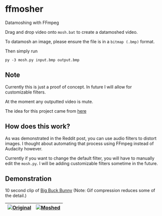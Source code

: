 # ffmosher
 Datamoshing with FFmpeg

Drag and drop video onto `mosh.bat` to create a datamoshed video.

To datamosh an image, please ensure the file is in a `bitmap (.bmp)` format.

Then simply run 

```
py -3 mosh.py input.bmp output.bmp
```

## Note

Currently this is just a proof of concept. In future I will allow for customizable filters.

At the moment any outputted video is mute.

The idea for this project came from [here](https://www.reddit.com/r/datamoshing/comments/9s0los/datamoshd_a_screenshot_with_audacity_came_out/?utm_source=share&utm_medium=web2x&context=3)

## How does this work?

As was demonstrated in the Reddit post, you can use audio filters to distort images. I thought about automating that process using FFmpeg instead of Audacity however.

Currently if you want to change the default filter, you will have to manually edit the `mosh.py`. I will be adding customizable filters sometime in the future.

## Demonstration

10 second clip of [Big Buck Bunny](https://peach.blender.org/) (Note: Gif compression reduces some of the detail.)

|[![Original](https://i.postimg.cc/GhNb6xgT/nonmoshed.gif)](https://postimg.cc/RN7rHKBv)|[![Moshed](https://i.postimg.cc/xTq0s45S/moshed.gif)](https://postimg.cc/qzVVqQWm)|
|---	|---	|
